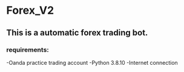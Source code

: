 # Forex_V2
## This is a automatic forex trading bot.
### requirements: 
-Oanda practice trading account
-Python 3.8.10
-Internet connection
